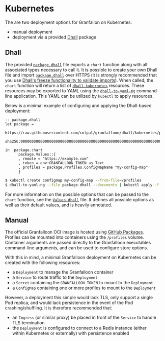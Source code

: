 # Kubernetes

The are two deployment options for Granfallon on Kubernetes:

- manual deployment
- deployment via a provided [Dhall](https://dhall-lang.org/) package

## Dhall

The provided [`package.dhall`](./package.dhall) file exports a `chart` function
along with all associated types necessary to call it. It is possible to create
your own Dhall file and import [`package.dhall`](./package.dhall) over HTTPS (it
is strongly recommended that you use
[Dhall's freeze functionality to validate imports](
https://docs.dhall-lang.org/discussions/Safety-guarantees.html#code-injection)).
When called, the `chart` function will return a list of [`dhall-kubernetes`](
https://github.com/dhall-lang/dhall-kubernetes) resources. These resources may
be exported to YAML using the [`dhall-to-yaml-ng`](
https://github.com/dhall-lang/dhall-haskell/tree/master/dhall-yaml) command-line
application. This YAML can be utilized by `kubectl` to apply resources.

Below is a minimal example of configuring and applying the Dhall-based
deployment:

```dhall
-- package.dhall
let package =
      https://raw.githubusercontent.com/colpal/granfalloon/dhall/kubernetes/package.dhall
        sha256:0000000000000000000000000000000000000000000000000000000000000000

in  package.chart
      package.Values::{
      , remote = "https://example.com"
      , token = env:GRANFALLOON_TOKEN as Text
      , profiles = package.Profiles.ConfigMapName "my-config-map"
      }
```

```sh
$ kubectl create configmap my-config-map --from-file=/profiles
$ dhall-to-yaml-ng --file package.dhall --documents | kubectl apply -f -
```

For more information on the possible options that can be passed to the `chart`
function, see the [`Values.dhall`](./Values.dhall) file. It defines all possible
options as well as their default values, and is heavily annotated.

## Manual

The official Granfalloon OCI image is hosted using [GitHub Packages](
https://github.com/colpal/granfalloon/pkgs/container/granfalloon). Profiles can
be mounted into containers using the `/profiles` volume. Container arguments
are passed directly to the Granfalloon executables command-line arguments, and
can be used to configure store options.

With this in mind, a minimal Granfalloon deployment on Kubernetes can be created
with the following resources:

- a `Deployment` to manage the Granfalloon container
- a `Service` to route traffic to the `Deployment`
- a `Secret` containing the `GRANFALLOON_TOKEN` to mount to the `Deployment`
- a `ConfigMap` containing one or more profiles to mount to the `Deployment`

However, a deployment this simple would lack TLS, only support a single Pod
replica, and would lack persistence in the event of the Pod crashing/shuffling.
It is therefore recommended that:

- an `Ingress` (or similar proxy) be placed in front of the `Service` to handle
  TLS termination
- the `Deployment` is configured to connect to a Redis instance (either within
  Kubernetes or externally) with persistence enabled
